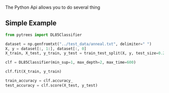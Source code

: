 The Python Api allows you to do several thing


## Simple Example

```python
from pytrees import DL85Classifier

dataset = np.genfromtxt("../test_data/anneal.txt", delimiter=" ")
X, y = dataset[:, 1:], dataset[:, 0]
X_train, X_test, y_train, y_test = train_test_split(X, y, test_size=0.2, random_state=0)

clf = DL85Classifier(min_sup=1, max_depth=2, max_time=600)

clf.fit(X_train, y_train)

train_accuracy = clf.accuracy_
test_accuracy = clf.score(X_test, y_test)

```
